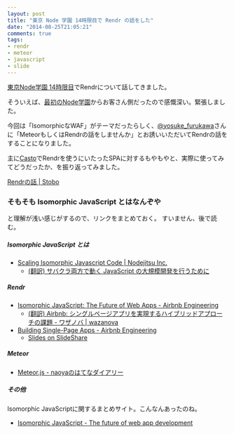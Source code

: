 ```yaml
---
layout: post
title: "東京 Node 学園 14時限目で Rendr の話をした"
date: "2014-08-25T21:05:21"
comments: true
tags: 
- rendr
- meteor
- javascript
- slide
---
```


[東京Node学園 14時限目](http://nodejs.connpass.com/event/7908/)でRendrについて話してきました。

<!--more-->

そういえば、[最初のNode学園](http://blog.nodejs.jp/2011/03/node-1_25.html)からお客さん側だったので感慨深い。緊張しました。

今回は「IsomorphicなWAF」がテーマだったらしく、[@yosuke_furukawa](https://twitter.com/yosuke_furukawa)さんに「MeteorもしくはRendrの話をしませんか」とお誘いいただいてRendrの話をすることになりました。

主に[Casto](http://ca.storyboards.jp/)でRendrを使うにいたったSPAに対するもやもやと、実際に使ってみてどうだったか、を振り返ってみました。

[Rendrの話 | Stobo](http://www.storyboards.jp/viewer/wo41ho)

### そもそも Isomorphic JavaScript とはなんぞや

と理解が浅い感じがするので、リンクをまとめておく。
すいません、後で読む。

##### Isomorphic JavaScript とは

- [Scaling Isomorphic Javascript Code | Nodejitsu Inc.](http://blog.nodejitsu.com/scaling-isomorphic-javascript-code/)
  - [(翻訳) サバクラ両方で動く JavaScript の大規模開発を行うために](https://gist.github.com/tily/1362110)

##### Rendr

- [Isomorphic JavaScript: The Future of Web Apps - Airbnb Engineering](http://nerds.airbnb.com/isomorphic-javascript-future-web-apps/)
  - [(翻訳) Airbnb: シングルページアプリを実現するハイブリッドアプローチの課題 -  ワザノバ | wazanova](http://wazanova.jp/post/66745548194/airbnb)
- [Building Single-Page Apps - Airbnb Engineering](http://nerds.airbnb.com/slides-and-video-from-spike-brehms-tech-talk/)
  - [Slides on SlideShare](http://www.slideshare.net/spikebrehm/building-a-singlepage-app-backbone-nodejs-and-beyond)

##### Meteor

- [Meteor.js - naoyaのはてなダイアリー](http://d.hatena.ne.jp/naoya/20120422/1335109615)

##### その他

Isomorphic JavaScriptに関するまとめサイト。こんなんあったのね。

- [Isomorphic JavaScript - The future of web app development](http://isomorphic.net/)



